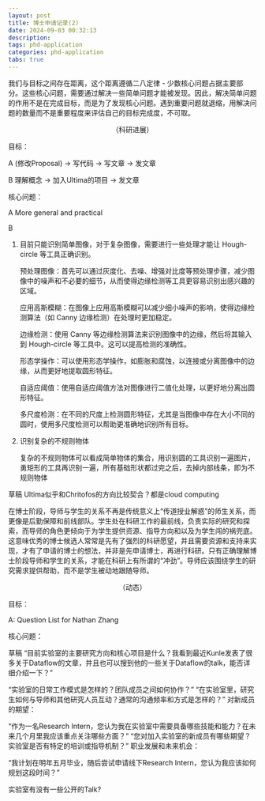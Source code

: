 ```yaml
---
layout: post
title: 博士申请记录(2) 
date: 2024-09-03 00:32:13
description: 
tags: phd-application
categories: phd-application
tabs: true
---
```

我们与目标之间存在距离，这个距离遵循二八定律 - 少数核心问题占据主要部分。这些核心问题，需要通过解决一些简单问题才能被发现。因此，解决简单问题的作用不是在完成目标，而是为了发现核心问题。遇到重要问题就退缩，用解决问题的数量而不是重要程度来评估自己的目标完成度，不可取。
<div style="text-align: center;">
    （科研进展）
</div>

目标：

A (修改Proposal) -> 写代码 -> 写文章 -> 发文章

B 理解概念 -> 加入Ultima的项目 -> 发文章

核心问题：

A More general and practical 

B 




1. 目前只能识别简单图像，对于复杂图像，需要进行一些处理才能让 Hough-circle 等工具正确识别。

    预处理图像：首先可以通过灰度化、去噪、增强对比度等预处理步骤，减少图像中的噪声和不必要的细节，从而使得边缘检测等工具更容易识别出感兴趣的区域。

    应用高斯模糊：在图像上应用高斯模糊可以减少细小噪声的影响，使得边缘检测算法（如 Canny 边缘检测）在处理时更加稳定。

    边缘检测：使用 Canny 等边缘检测算法来识别图像中的边缘，然后将其输入到 Hough-circle 等工具中。这可以提高检测的准确性。

    形态学操作：可以使用形态学操作，如膨胀和腐蚀，以连接或分离图像中的边缘，从而更好地提取圆形特征。

    自适应阈值：使用自适应阈值方法对图像进行二值化处理，以更好地分离出圆形特征。

    多尺度检测：在不同的尺度上检测圆形特征，尤其是当图像中存在大小不同的圆时，使用多尺度检测可以帮助更准确地识别所有目标。

2. 识别复杂的不规则物体
    
    复杂的不规则物体可以看成简单物体的集合，用识别圆的工具识别一遍图片，勇矩形的工具再识别一遍，所有基础形状都过完之后，去掉内部线条，即为不规则物体

草稿
Ultima似乎和Chritofos的方向比较契合？都是cloud computing


在博士阶段，导师与学生的关系不再是传统意义上“传道授业解惑”的师生关系，而更像是后勤保障和前线部队。学生处在科研工作的最前线，负责实际的研究和探索，而导师的角色更倾向于为学生提供资源、指导方向和以及为学生闯的祸兜底。这意味优秀的博士候选人常常是先有了强烈的科研愿望，并且需要资源和支持来实现，才有了申请的博士的想法，并非是先申请博士，再进行科研。只有正确理解博士阶段导师和学生的关系，才能在科研上有所谓的“冲劲”。导师应该围绕学生的研究需求提供帮助，而不是学生被动地跟随导师。


<div style="text-align: center;">
    （动态）
</div>

目标：

A: Question List for Nathan Zhang

核心问题：


草稿
“目前实验室的主要研究方向和核心项目是什么？我看到最近Kunle发表了很多关于Dataflow的文章，并且也可以搜到他的一些关于Dataflow的talk，能否详细介绍一下？”

“实验室的日常工作模式是怎样的？团队成员之间如何协作？”
“在实验室里，研究生如何与导师和其他研究人员互动？通常的沟通频率和方式是怎样的？”
对新成员的期望：

“作为一名Research Intern，您认为我在实验室中需要具备哪些技能和能力？在未来几个月里我应该重点关注哪些方面？”
“您对加入实验室的新成员有哪些期望？实验室是否有特定的培训或指导机制？”
职业发展和未来机会：

“我计划在明年五月毕业，随后尝试申请线下Research Intern，您认为我应该如何规划这段时间？”

实验室有没有一些公开的Talk?

